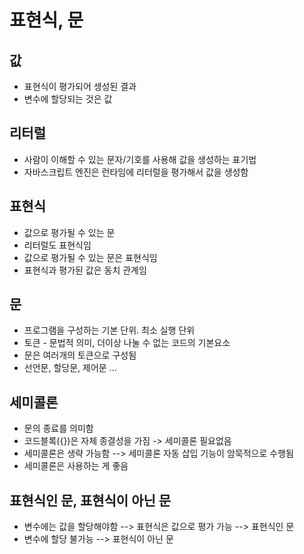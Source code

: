#	표현식, 문

##	값

- 표현식이 평가되어 생성된 결과
- 변수에 할당되는 것은 값



##	리터럴

- 사람이 이해할 수 있는 문자/기호를 사용해 값을 생성하는 표기법
- 자바스크립트 엔진은 런타임에 리터럴을 평가해서 값을 생성함



##	표현식

- 값으로 평가될 수 있는 문
- 리터럴도 표현식임
- 값으로 평가될 수 있는 문은 표현식임
- 표현식과 평가된 값은 동치 관계임



##	문

- 프로그램을 구성하는 기본 단위. 최소 실행 단위
- 토큰 - 문법적 의미, 더이상 나눌 수 없는 코드의 기본요소
- 문은 여러개의 토큰으로 구성됨
- 선언문, 할당문, 제어문 ...



##	세미콜론

- 문의 종료를 의미함
- 코드블록({})은 자체 종결성을 가짐 -> 세미콜론 필요없음
- 세미콜론은 생략 가능함 --> 세미콜론 자동 삽입 기능이 암묵적으로 수행됨
- 세미콜론은 사용하는 게 좋음



##	표현식인 문, 표현식이 아닌 문

- 변수에는 값을 할당해야함 --> 표현식은 값으로 평가 가능 --> 표현식인 문
- 변수에 할당 불가능 --> 표현식이 아닌 문


